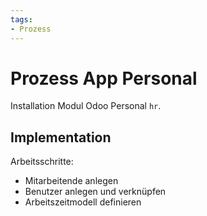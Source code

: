 ```yaml
---
tags:
- Prozess
---
```

# Prozess App Personal
Installation Modul Odoo Personal `hr`.

## Implementation

Arbeitsschritte:
- Mitarbeitende anlegen
- Benutzer anlegen und verknüpfen
- Arbeitszeitmodell definieren